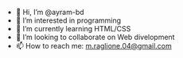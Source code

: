 - 👋 Hi, I’m @ayram-bd
- 👀 I’m interested in programming
- 🌱 I’m currently learning HTML/CSS
- 💞️ I’m looking to collaborate on Web divelopment
- 📫 How to reach me: m.raglione.04@gmail.com

<!---
ayram-bd/ayram-bd is a ✨ special ✨ repository because its `README.md` (this file) appears on your GitHub profile.
You can click the Preview link to take a look at your changes.
--->
